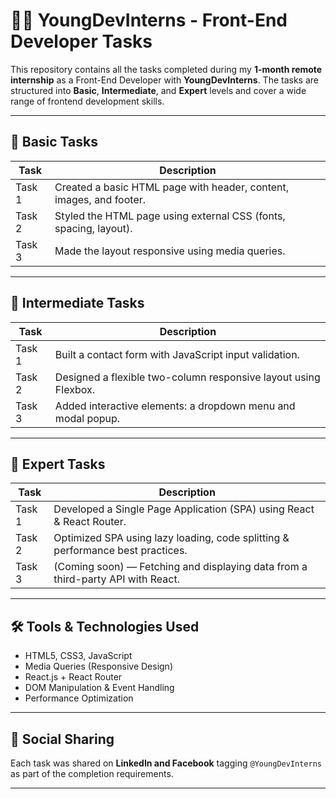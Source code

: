 # 👨‍💻 YoungDevInterns - Front-End Developer Tasks

This repository contains all the tasks completed during my **1-month remote internship** as a Front-End Developer with **YoungDevInterns**. The tasks are structured into **Basic**, **Intermediate**, and **Expert** levels and cover a wide range of frontend development skills.

---

## 🔰 Basic Tasks

| Task | Description |
|------|-------------|
| Task 1 | Created a basic HTML page with header, content, images, and footer. |
| Task 2 | Styled the HTML page using external CSS (fonts, spacing, layout). |
| Task 3 | Made the layout responsive using media queries. |

---

## 🧩 Intermediate Tasks

| Task | Description |
|------|-------------|
| Task 1 | Built a contact form with JavaScript input validation. |
| Task 2 | Designed a flexible two-column responsive layout using Flexbox. |
| Task 3 | Added interactive elements: a dropdown menu and modal popup. |

---

## 🚀 Expert Tasks

| Task | Description |
|------|-------------|
| Task 1 | Developed a Single Page Application (SPA) using React & React Router. |
| Task 2 | Optimized SPA using lazy loading, code splitting & performance best practices. |
| Task 3 | (Coming soon) — Fetching and displaying data from a third-party API with React. |

---

## 🛠️ Tools & Technologies Used
- HTML5, CSS3, JavaScript
- Media Queries (Responsive Design)
- React.js + React Router
- DOM Manipulation & Event Handling
- Performance Optimization

---

## 🔗 Social Sharing
Each task was shared on **LinkedIn and Facebook** tagging `@YoungDevInterns` as part of the completion requirements.

---



